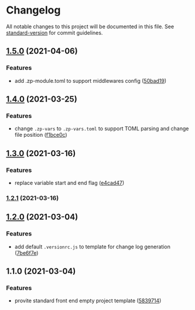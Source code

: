 # Changelog

All notable changes to this project will be documented in this file. See [standard-version](https://github.com/conventional-changelog/standard-version) for commit guidelines.

## [1.5.0](https://github.com/zppack/template-project-std/compare/v1.4.0...v1.5.0) (2021-04-06)


### Features

* add .zp-module.toml to support middlewares config ([50bad19](https://github.com/zppack/template-project-std/commit/50bad19803c9b2ac5ee29ef9086ef4af728635a7))

## [1.4.0](https://github.com/zppack/template-project-std/compare/v1.3.0...v1.4.0) (2021-03-25)


### Features

* change `.zp-vars` to `.zp-vars.toml` to support TOML parsing and change file position ([f1bce0c](https://github.com/zppack/template-project-std/commit/f1bce0cb1f8447e06952e7bdeb04f74d4406f43f))

## [1.3.0](https://github.com/zppack/template-project-std/compare/v1.2.1...v1.3.0) (2021-03-16)


### Features

* replace variable start and end flag ([e4cad47](https://github.com/zppack/template-project-std/commit/e4cad4743d93d522dab146a74a8d25d73f7b3b4f))

### [1.2.1](https://github.com/zppack/template-project-std/compare/v1.2.0...v1.2.1) (2021-03-16)

## [1.2.0](https://github.com/zppack/template-project-std/compare/v1.1.0...v1.2.0) (2021-03-04)


### Features

* add default `.versionrc.js` to template for change log generation ([7be6f7e](https://github.com/zppack/template-project-std/commit/7be6f7e87793de443c425586239eeb5bbb38b891))

## 1.1.0 (2021-03-04)


### Features

* provite standard front end empty project template ([5839714](https://github.com/zppack/template-project-std/commit/5839714d007e90d6660e95508b27773dced6a3da))
